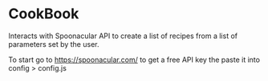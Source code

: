 # CookBook
Interacts with Spoonacular API to create a list of recipes from a list of parameters set by the user.

To start go to https://spoonacular.com/ to get a free API key the paste it into config > config.js 
